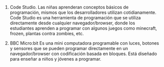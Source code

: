 1. Code Studio. Las niñas aprenderan conceptos básicos de programación, mismos que los desarrolladores utilizan cotidianamente.
Code Studio es una herramienta de programación que se utiliza directamente desde cualquier navegador/browser, donde los estudiantes aprenden a programar con algunos juegos como minecraft, frozen, plantas contra zombies, etc.

2. BBC Micro:bit Es una mini computadora programable con luces, botones y sensores que se pueden programar directamente en un navegador/browser con codificación basada en bloques. Está diseñado para enseñar a niños y jóvenes a programar.
